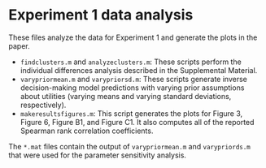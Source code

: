 Experiment 1 data analysis
==========================

These files analyze the data for Experiment 1 and generate the plots in the paper.

* `findclusters.m` and `analyzeclusters.m`: These scripts perform the individual differences analysis described in the Supplemental Material.
* `varypriormean.m` and `varypriorsd.m`: These scripts generate inverse decision-making model predictions with varying prior assumptions about utilities (varying means and varying standard deviations, respectively).
* `makeresultsfigures.m`: This script generates the plots for Figure 3, Figure 6, Figure B1, and Figure C1. It also computes all of the reported Spearman rank correlation coefficients.

The `*.mat` files contain the output of `varypriormean.m` and `varypriords.m` that were used for the parameter sensitivity analysis.